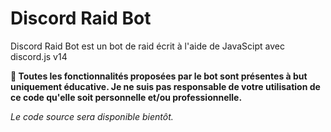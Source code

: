 # Discord Raid Bot

Discord Raid Bot est un bot de raid écrit à l'aide de JavaScipt avec discord.js v14

**🔧 Toutes les fonctionnalités proposées par le bot sont présentes à but uniquement éducative. Je ne suis pas responsable de votre utilisation de ce code qu'elle soit personnelle et/ou professionnelle.**

*Le code source sera disponible bientôt.*
